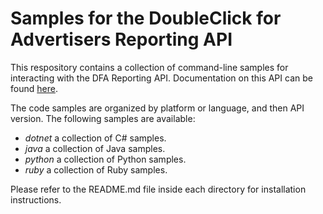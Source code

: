 Samples for the DoubleClick for Advertisers Reporting API
=========================================================
This respository contains a collection of command-line samples for interacting with the DFA Reporting API. Documentation on this API can be found [here](https://developers.google.com/doubleclick-advertisers/reporting/).

The code samples are organized by platform or language, and then API version. The following samples are available:

* *dotnet* a collection of C# samples.
* *java* a collection of Java samples.
* *python* a collection of Python samples.
* *ruby* a collection of Ruby samples.

Please refer to the README.md file inside each directory for installation instructions.
